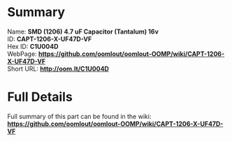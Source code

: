 
Summary
=================
  
Name: __SMD (1206) 4.7 uF Capacitor (Tantalum) 16v__    
ID: __CAPT-1206-X-UF47D-VF__   
Hex ID: __C1U004D__   
WebPage: __https://github.com/oomlout/oomlout-OOMP/wiki/CAPT-1206-X-UF47D-VF__   
Short URL: __http://oom.lt/C1U004D__   

Full Details
==========================
Full summary of this part can be found in the wiki:   
__https://github.com/oomlout/oomlout-OOMP/wiki/CAPT-1206-X-UF47D-VF__    

